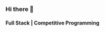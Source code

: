 ### Hi there 👋


<p align="center">
  <h4> Full Stack | Competitive Programming </h4>
   </p>

<!--  -->


